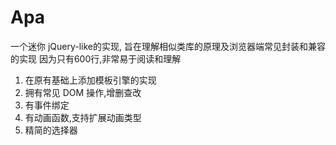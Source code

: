 # Apa
一个迷你 jQuery-like的实现, 旨在理解相似类库的原理及浏览器端常见封装和兼容的实现
因为只有600行,非常易于阅读和理解

1. 在原有基础上添加模板引擎的实现
2. 拥有常见 DOM 操作,增删查改
3. 有事件绑定
4. 有动画函数,支持扩展动画类型
5. 精简的选择器

